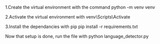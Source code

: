 1.Create the virtual environment with the command
python -m venv venv

2.Activate the virtual environment with
venv\Scripts\Activate

3.Install the dependancies with pip
pip install -r requirements.txt

Now that setup is done, run the file with
python language_detector.py
